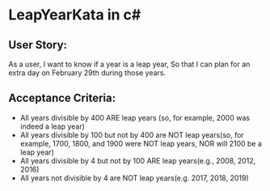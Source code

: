 # LeapYearKata in c#

## User Story:

As a user, I want to know if a year is a leap year, So that I can plan for an extra day on February 29th during those years.

## Acceptance Criteria:

- All years divisible by 400 ARE leap years (so, for example, 2000 was indeed a leap year)
- All years divisible by 100 but not by 400 are NOT leap years(so, for example, 1700, 1800, and 1900 were NOT leap years, NOR will 2100 be a leap year)
- All years divisible by 4 but not by 100 ARE leap years(e.g., 2008, 2012, 2016)
- All years not divisible by 4 are NOT leap years(e.g. 2017, 2018, 2019)
